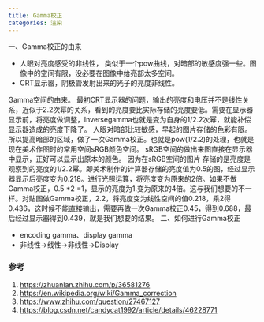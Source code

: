 ```yaml
---
title: Gamma校正
categories: 渲染
---
```


一、Gamma校正的由来
- 人眼对亮度感受的非线性， 类似于一个pow曲线，对暗部的敏感度强一些。图像中的空间有限，没必要在图像中给亮部太多空间。
- CRT显示器，阴极管发射出来的光子的亮度非线性。

Gamma空间的由来。 最初CRT显示器的问题，输出的亮度和电压并不是线性关系，近似于2.2次幂的关系，看到的亮度要比实际存储的亮度要低。需要在显示器显示前，将亮度做调整，Inversegamma也就是变为自身的1/2.2次幂，就能补偿显示器造成的亮度下降了。
人眼对暗部比较敏感，早起的图片存储的色彩有限。所以提高暗部的区域，做了一次Gamma校正。也就是pow(1/2.2)的处理，也就是现在美术作图时的常用空间sRGB颜色空间。
sRGB空间的做出来图直接在显示器中显示，正好可以显示出原本的颜色。
因为在sRGB空间的图片 存储的是亮度是观察到的亮度的1/2.2幂。即美术制作的计算器存储的亮度值为0.5的图，经过显示器显示后亮度变为0.218。进行光照运算，将亮度变为原来的2倍。如果不做Gamma校正，0.5 *2 =1，显示的亮度为1.变为原来的4倍。这与我们想要的不一样。对贴图做Gamma校正，2.2，将亮度变为线性空间的值0.218，乘2得0.436，这时候不能直接输出，需要再做一次Gamma校正0.45，得到0.688，最后经过显示器得到0.439，就是我们想要的结果。
二、如何进行Gamma校正
- encoding gamma、display gamma
- 非线性->线性->非线性->Display

### 参考
1. https://zhuanlan.zhihu.com/p/36581276
2. https://en.wikipedia.org/wiki/Gamma_correction
3. https://www.zhihu.com/question/27467127
4. https://blog.csdn.net/candycat1992/article/details/46228771